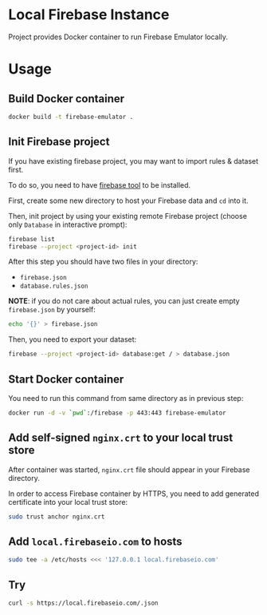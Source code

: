 # Local Firebase Instance

Project provides Docker container to run Firebase Emulator locally.

# Usage

## Build Docker container

```bash
docker build -t firebase-emulator .
```

## Init Firebase project

If you have existing firebase project, you may want to import rules & dataset
first.

To do so, you need to have [firebase tool][1] to be installed.

First, create some new directory to host your Firebase data and `cd` into it.

Then, init project by using your existing remote Firebase project (choose
only `Database` in interactive prompt):

```bash
firebase list
firebase --project <project-id> init
```

After this step you should have two files in your directory:

* `firebase.json`
* `database.rules.json`

**NOTE**: if you do not care about actual rules, you can just create empty
`firebase.json` by yourself:

```bash
echo '{}' > firebase.json
```

Then, you need to export your dataset:

```bash
firebase --project <project-id> database:get / > database.json
```

## Start Docker container

You need to run this command from same directory as in previous step:

```bash
docker run -d -v `pwd`:/firebase -p 443:443 firebase-emulator
```

## Add self-signed `nginx.crt` to your local trust store

After container was started, `nginx.crt` file should appear in your Firebase
directory.

In order to access Firebase container by HTTPS, you need to add generated
certificate into your local trust store:

```bash
sudo trust anchor nginx.crt
```

## Add `local.firebaseio.com` to hosts

```bash
sudo tee -a /etc/hosts <<< '127.0.0.1 local.firebaseio.com'
```

## Try

```bash
curl -s https://local.firebaseio.com/.json
```

[1]: https://github.com/firebase/firebase-tools
